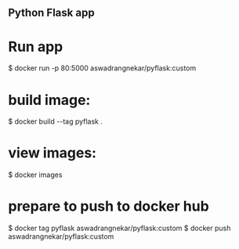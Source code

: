 Python Flask app
----------------

# Run app
$ docker run -p 80:5000 aswadrangnekar/pyflask:custom

# build image:
$ docker build --tag pyflask .

# view images:
$ docker images

# prepare to push to docker hub
$ docker tag pyflask aswadrangnekar/pyflask:custom
$ docker push aswadrangnekar/pyflask:custom